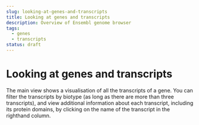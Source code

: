 ```yaml
---
slug: looking-at-genes-and-transcripts
title: Looking at genes and transcripts
description: Overview of Ensembl genome browser
tags:
  - genes
  - transcripts
status: draft
---
```


# Looking at genes and transcripts

The main view shows a visualisation of all the transcripts of a gene. You can filter the transcripts by biotype (as long as there are more than three transcripts), and view additional information about each transcript, including its protein domains, by clicking on the name of the transcript in the righthand column.

